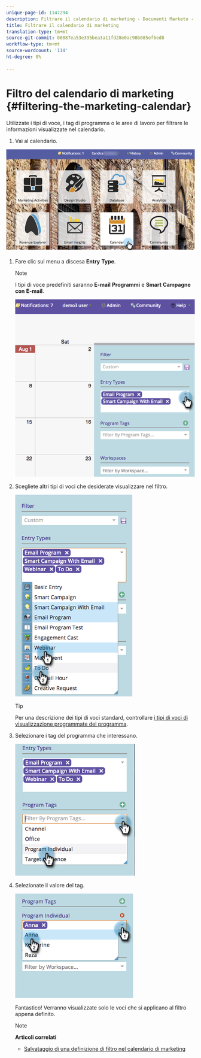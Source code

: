 ```yaml
---
unique-page-id: 1147294
description: Filtrare il calendario di marketing - Documenti Marketo - Documentazione prodotto
title: Filtrare il calendario di marketing
translation-type: tm+mt
source-git-commit: 00887ea53e395bea3a11fd28e0ac98b085ef6ed8
workflow-type: tm+mt
source-wordcount: '114'
ht-degree: 0%

---
```



# Filtro del calendario di marketing {#filtering-the-marketing-calendar}

Utilizzate i tipi di voce, i tag di programma o le aree di lavoro per filtrare le informazioni visualizzate nel calendario.

1. Vai al calendario.

![](assets/2017-05-10-15-30-47.png)

1. Fare clic sul menu a discesa **Entry** **Type**.

   >[!NOTE]
   >
   >I tipi di voce predefiniti saranno **E-mail** **Programmi** e **Smart** **Campagne** **con** **E-mail**.

   ![](assets/image2014-9-24-10-3a46-3a54.png)

1. Scegliete altri tipi di voci che desiderate visualizzare nel filtro.

   ![](assets/image2014-9-24-10-3a47-3a0.png)

   >[!TIP]
   >
   >Per una descrizione dei tipi di voci standard, controllare [i tipi di voci di visualizzazione programmate del programma](../../../../product-docs/core-marketo-concepts/programs/program-schedule-view/program-schedule-view-entry-types.md).

1. Selezionare i tag del programma che interessano.

   ![](assets/image2014-9-24-10-3a47-3a5.png)

1. Selezionate il valore del tag.

   ![](assets/image2014-9-24-10-3a47-3a9.png)

   Fantastico! Verranno visualizzate solo le voci che si applicano al filtro appena definito.

   >[!NOTE]
   >
   >**Articoli correlati**
   >
   >    
   >    
   >    * [Salvataggio di una definizione di filtro nel calendario di marketing](saving-a-filter-definition-in-the-marketing-calendar.md)


